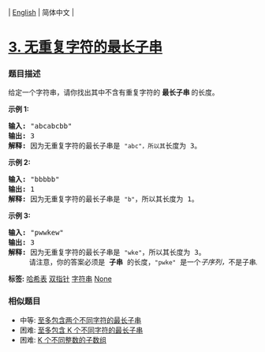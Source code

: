 | [English](README_EN.md) | 简体中文 |

# [3. 无重复字符的最长子串](https://leetcode-cn.com/problems/longest-substring-without-repeating-characters)
 ### 题目描述
<p>给定一个字符串，请你找出其中不含有重复字符的&nbsp;<strong>最长子串&nbsp;</strong>的长度。</p>

<p><strong>示例&nbsp;1:</strong></p>

<pre><strong>输入: </strong>&quot;abcabcbb&quot;
<strong>输出: </strong>3 
<strong>解释:</strong> 因为无重复字符的最长子串是 <code>&quot;abc&quot;，所以其</code>长度为 3。
</pre>

<p><strong>示例 2:</strong></p>

<pre><strong>输入: </strong>&quot;bbbbb&quot;
<strong>输出: </strong>1
<strong>解释: </strong>因为无重复字符的最长子串是 <code>&quot;b&quot;</code>，所以其长度为 1。
</pre>

<p><strong>示例 3:</strong></p>

<pre><strong>输入: </strong>&quot;pwwkew&quot;
<strong>输出: </strong>3
<strong>解释: </strong>因为无重复字符的最长子串是&nbsp;<code>&quot;wke&quot;</code>，所以其长度为 3。
&nbsp;    请注意，你的答案必须是 <strong>子串 </strong>的长度，<code>&quot;pwke&quot;</code>&nbsp;是一个<em>子序列，</em>不是子串。
</pre>

**标签:**  [哈希表](https://leetcode-cn.com/tag/hash-table) [双指针](https://leetcode-cn.com/tag/two-pointers) [字符串](https://leetcode-cn.com/tag/string) [None](https://leetcode-cn.com/tag/sliding-window) 
 ### 相似题目
- 中等:	[至多包含两个不同字符的最长子串](https://leetcode-cn.com/problems/longest-substring-with-at-most-two-distinct-characters) 
- 困难:	[至多包含 K 个不同字符的最长子串](https://leetcode-cn.com/problems/longest-substring-with-at-most-k-distinct-characters) 
- 困难:	[K 个不同整数的子数组](https://leetcode-cn.com/problems/subarrays-with-k-different-integers) 

